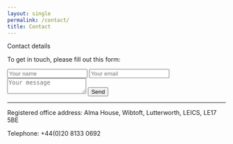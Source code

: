 ```yaml
---
layout: single
permalink: /contact/
title: Contact
---
```


Contact details

To get in touch, please fill out this form:

<form action="https://formspree.io/alex_stanhope@hotmail.com"
      method="POST">
    <input type="text" name="name" placeholder="Your name">
    <input type="email" name="email" placeholder="Your email">
    <textarea name="message" placeholder="Your message"></textarea>
    <button type="submit">Send</button>
</form>

---

Registered office address:
Alma House,
Wibtoft,
Lutterworth,
LEICS,
LE17 5BE

Telephone: +44(0)20 8133 0692

